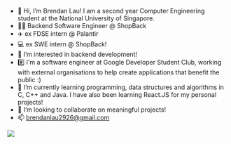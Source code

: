 - 👋 Hi, I’m Brendan Lau! I am a second year Computer Engineering student at the National University of Singapore.
- 👨‍💼 Backend Software Engineer @ ShopBack
- ✈️ ex FDSE intern @ Palantir 
- 💻 ex SWE intern @ ShopBack!
- 👀 I’m interested in backend development!
- #️⃣ I'm a software engineer at Google Developer Student Club, working with external organisations to help create applications that benefit the public :)
- 🌱 I’m currently learning programming, data structures and algorithms in C, C++ and Java. I have also been learning React.JS for my personal projects!
- 💞️ I’m looking to collaborate on meaningful projects!
- 📫 brendanlau2926@gmail.com

![](https://komarev.com/ghpvc/?username=brendanlsz)

<!---
brendanlsz/brendanlsz is a ✨ special ✨ repository because its `README.md` (this file) appears on your GitHub profile.
You can click the Preview link to take a look at your changes.
--->
